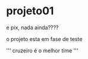# projeto01
 
 </h1> e pix, nada ainda????  </h1>
 <p> o projeto esta em fase de teste </p> 

 '''
 cruzeiro é o melhor time
 '''
 
 
